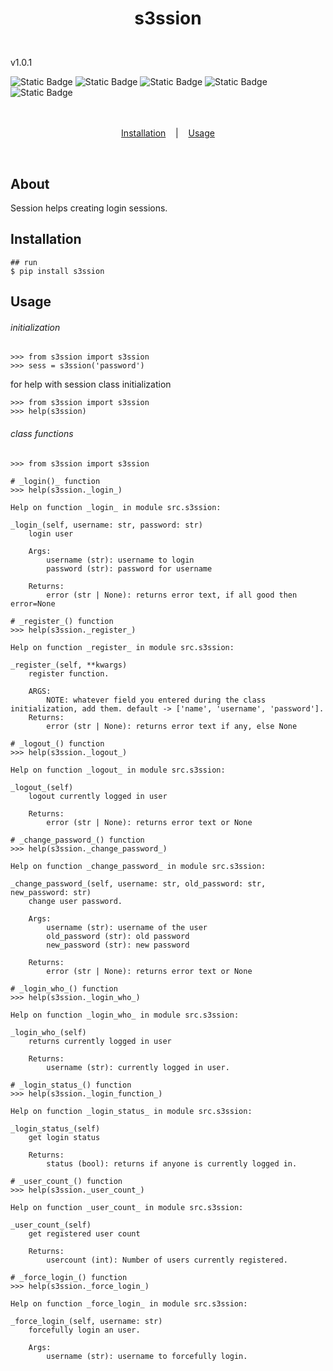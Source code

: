 # <p align='center'>s3ssion</p>
<br>
v1.0.1

![Static Badge](https://img.shields.io/badge/pypi-available-brightgreen?style=flat&logo=python&logoColor=red)
![Static Badge](https://img.shields.io/badge/Linux-supported-blue?style=flat&logo=Linux&logoColor=red)
![Static Badge](https://img.shields.io/badge/Windows-supported-blue?style=flat&logo=Windows&logoColor=red)
![Static Badge](https://img.shields.io/badge/MacOS-supported-blue?style=flat&logo=Macintosh&logoColor=red)
![Static Badge](https://img.shields.io/badge/python-only-green?style=flat&logo=python&logoColor=red)
<br><br><br>

<p align='center'>
    <a href='#Installation'>Installation</a>
    &nbsp;&nbsp;&nbsp;|&nbsp;&nbsp;&nbsp;
    <a href='#Usage'>Usage</a>
</p><br>

## About
Session helps creating login sessions.

## Installation
```console
## run
$ pip install s3ssion
```

## Usage

###### initialization
```console
>>> from s3ssion import s3ssion
>>> sess = s3ssion('password')
```
for help with session class initialization
```console
>>> from s3ssion import s3ssion
>>> help(s3ssion)
```

###### class functions
```console
>>> from s3ssion import s3ssion

# _login()_ function
>>> help(s3ssion._login_)

Help on function _login_ in module src.s3ssion:

_login_(self, username: str, password: str)
    login user

    Args:
        username (str): username to login
        password (str): password for username

    Returns:
        error (str | None): returns error text, if all good then error=None
```

```console
# _register_() function
>>> help(s3ssion._register_)

Help on function _register_ in module src.s3ssion:

_register_(self, **kwargs)
    register function.

    ARGS:
        NOTE: whatever field you entered during the class initialization, add them. default -> ['name', 'username', 'password'].
    Returns:
        error (str | None): returns error text if any, else None
```

```console
# _logout_() function
>>> help(s3ssion._logout_)

Help on function _logout_ in module src.s3ssion:

_logout_(self)
    logout currently logged in user

    Returns:
        error (str | None): returns error text or None
```

```console
# _change_password_() function
>>> help(s3ssion._change_password_)

Help on function _change_password_ in module src.s3ssion:

_change_password_(self, username: str, old_password: str, new_password: str)
    change user password.

    Args:
        username (str): username of the user
        old_password (str): old password
        new_password (str): new password

    Returns:
        error (str | None): returns error text or None
```

```console
# _login_who_() function
>>> help(s3ssion._login_who_)

Help on function _login_who_ in module src.s3ssion:

_login_who_(self)
    returns currently logged in user

    Returns:
        username (str): currently logged in user.
```

```console
# _login_status_() function
>>> help(s3ssion._login_function_)

Help on function _login_status_ in module src.s3ssion:

_login_status_(self)
    get login status

    Returns:
        status (bool): returns if anyone is currently logged in.
```

```console
# _user_count_() function
>>> help(s3ssion._user_count_)

Help on function _user_count_ in module src.s3ssion:

_user_count_(self)
    get registered user count

    Returns:
        usercount (int): Number of users currently registered.
```

```console
# _force_login_() function
>>> help(s3ssion._force_login_)

Help on function _force_login_ in module src.s3ssion:

_force_login_(self, username: str)
    forcefully login an user.

    Args:
        username (str): username to forcefully login.
```
